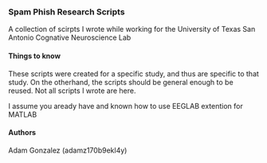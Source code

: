 <h3>Spam Phish Research Scripts</h1>
A collection of scirpts I wrote while working for the University of Texas San Antonio
Cognative Neuroscience Lab

<h4>Things to know</h4>
These scripts were created for a specific study, and thus are specific to that study.
On the otherhand, the scripts should be general enough to be reused. Not all scripts
I wrote are here.

I assume you aready have and known how to use EEGLAB extention for MATLAB

<h4> Authors </h4>
Adam Gonzalez (adamz170b9ekl4y)
